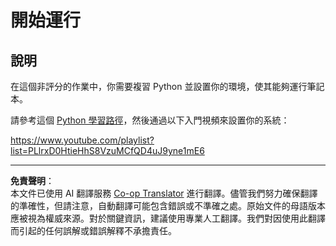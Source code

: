 <!--
CO_OP_TRANSLATOR_METADATA:
{
  "original_hash": "4c4698044bb8af52cfb6388a4ee0e53b",
  "translation_date": "2025-08-29T21:30:30+00:00",
  "source_file": "1-Introduction/1-intro-to-ML/assignment.md",
  "language_code": "mo"
}
-->
# 開始運行

## 說明

在這個非評分的作業中，你需要複習 Python 並設置你的環境，使其能夠運行筆記本。

請參考這個 [Python 學習路徑](https://docs.microsoft.com/learn/paths/python-language/?WT.mc_id=academic-77952-leestott)，然後通過以下入門視頻來設置你的系統：

https://www.youtube.com/playlist?list=PLlrxD0HtieHhS8VzuMCfQD4uJ9yne1mE6

---

**免責聲明**：  
本文件已使用 AI 翻譯服務 [Co-op Translator](https://github.com/Azure/co-op-translator) 進行翻譯。儘管我們努力確保翻譯的準確性，但請注意，自動翻譯可能包含錯誤或不準確之處。原始文件的母語版本應被視為權威來源。對於關鍵資訊，建議使用專業人工翻譯。我們對因使用此翻譯而引起的任何誤解或錯誤解釋不承擔責任。